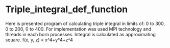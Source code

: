 # Triple_integral_def_function
Here is presented program of calculating triple integral in limits of: 0 to 300, 0 to 200, 0 to 400.
For implementation was used MPI technology and threads in each born processes.
Integral is calculated as approximating square.
f(x, y, z) = x^4+y*4+z^4

